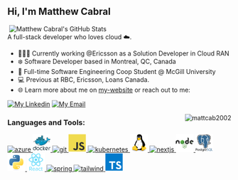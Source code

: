## Hi, I'm Matthew Cabral

<div align="right>
  <a href="https://github.com/anuraghazra/github-readme-stats">
  <img alt="Matthew Cabral's GitHub Stats" src="https://github-readme-stats-mattcab2002.vercel.app/api?username=mattcab2002&show_icons=true&hide=stars&theme=github_dark" align="right" width="500"/>
  </a>
</div>

A full-stack developer who loves cloud ☁️.

- 🧑🏻‍💻 Currently working @Ericsson as a Solution Developer in Cloud RAN
- ❄️ Software Developer based in Montreal, QC, Canada
- 🏫 Full-time Software Engineering Coop Student @ McGill University
- 💻 Previous at RBC, Ericsson, Loans Canada.
- 🌐 Learn more about me on [my-website](https://matthew-cabral.com) or reach out to me:

[![My Linkedin](https://img.shields.io/badge/LinkedIn-0077B5?style=for-the-badge&logo=linkedin&logoColor=white)](https://www.linkedin.com/in/matthew-a-cabral/) [![My Email](https://img.shields.io/badge/Microsoft_Outlook-0078D4?style=for-the-badge&logo=microsoft-outlook&logoColor=white)](mailto:matthew.cabral@mail.mcgill.ca)



<p><img align="right" src="https://github-readme-stats-mattcab2002.vercel.app/api/top-langs?username=mattcab2002&show_icons=true&layout=compact&theme=github_dark" alt="mattcab2002" /></p>

<h3 align="left">Languages and Tools:</h3>
<p align="left"> <a href="https://azure.microsoft.com/en-in/" target="_blank" rel="noreferrer"> <img src="https://www.vectorlogo.zone/logos/microsoft_azure/microsoft_azure-icon.svg" alt="azure" width="40" height="40"/> </a> <a href="https://www.docker.com/" target="_blank" rel="noreferrer"> <img src="https://raw.githubusercontent.com/devicons/devicon/master/icons/docker/docker-original-wordmark.svg" alt="docker" width="40" height="40"/> </a> <a href="https://git-scm.com/" target="_blank" rel="noreferrer"> <img src="https://www.vectorlogo.zone/logos/git-scm/git-scm-icon.svg" alt="git" width="40" height="40"/> </a> <a href="https://developer.mozilla.org/en-US/docs/Web/JavaScript" target="_blank" rel="noreferrer"> <img src="https://raw.githubusercontent.com/devicons/devicon/master/icons/javascript/javascript-original.svg" alt="javascript" width="40" height="40"/> </a> <a href="https://kubernetes.io" target="_blank" rel="noreferrer"> <img src="https://www.vectorlogo.zone/logos/kubernetes/kubernetes-icon.svg" alt="kubernetes" width="40" height="40"/> </a> <a href="https://www.linux.org/" target="_blank" rel="noreferrer"> <img src="https://raw.githubusercontent.com/devicons/devicon/master/icons/linux/linux-original.svg" alt="linux" width="40" height="40"/> </a> <a href="https://nextjs.org/" target="_blank" rel="noreferrer"> <img src="https://cdn.worldvectorlogo.com/logos/nextjs-2.svg" alt="nextjs" width="40" height="40"/> </a> <a href="https://nodejs.org" target="_blank" rel="noreferrer"> <img src="https://raw.githubusercontent.com/devicons/devicon/master/icons/nodejs/nodejs-original-wordmark.svg" alt="nodejs" width="40" height="40"/> </a> <a href="https://www.postgresql.org" target="_blank" rel="noreferrer"> <img src="https://raw.githubusercontent.com/devicons/devicon/master/icons/postgresql/postgresql-original-wordmark.svg" alt="postgresql" width="40" height="40"/> </a> <a href="https://www.python.org" target="_blank" rel="noreferrer"> <img src="https://raw.githubusercontent.com/devicons/devicon/master/icons/python/python-original.svg" alt="python" width="40" height="40"/> </a> <a href="https://reactjs.org/" target="_blank" rel="noreferrer"> <img src="https://raw.githubusercontent.com/devicons/devicon/master/icons/react/react-original-wordmark.svg" alt="react" width="40" height="40"/> </a> <a href="https://spring.io/" target="_blank" rel="noreferrer"> <img src="https://www.vectorlogo.zone/logos/springio/springio-icon.svg" alt="spring" width="40" height="40"/> </a> <a href="https://tailwindcss.com/" target="_blank" rel="noreferrer"> <img src="https://www.vectorlogo.zone/logos/tailwindcss/tailwindcss-icon.svg" alt="tailwind" width="40" height="40"/> </a> <a href="https://www.typescriptlang.org/" target="_blank" rel="noreferrer"> <img src="https://raw.githubusercontent.com/devicons/devicon/master/icons/typescript/typescript-original.svg" alt="typescript" width="40" height="40"/> </a> </p>
